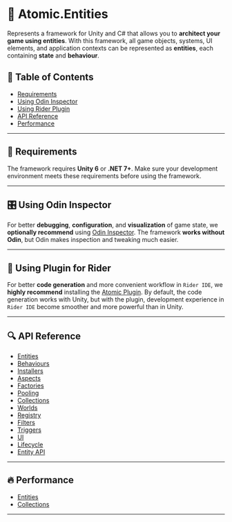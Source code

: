 # 🧩️ Atomic.Entities

Represents a framework for Unity and C# that allows you to **architect your game using entities**. With this
framework, all game objects, systems, UI elements, and application contexts can be represented as
**entities**, each containing **state** and **behaviour**.

## 📑 Table of Contents

- [Requirements](#-requirements)
- [Using Odin Inspector](#-using-odin-inspector)
- [Using Rider Plugin](#-using-atomic-plugin-for-rider)
- [API Reference](#-api-reference)
- [Performance](#-performance)

---

## 📝 Requirements

The framework requires **Unity 6** or **.NET 7+**. Make sure your development environment meets these requirements
before using the framework.

---

## 🎛 Using Odin Inspector

For better **debugging**, **configuration**, and **visualization** of game state, we **optionally recommend**
using [Odin Inspector](https://assetstore.unity.com/packages/tools/utilities/odin-inspector-and-serializer-89041). The
framework **works without Odin**, but Odin makes inspection and tweaking much easier.

---

## 🔌 Using Plugin for Rider

For better **code generation** and more convenient workflow in `Rider IDE`, we **highly recommend** installing
the [Atomic Plugin](https://github.com/Prylor/atomic-rider-plugin). By default, the code generation works with Unity,
but with the plugin, development experience in `Rider IDE` become
smoother and more powerful than in Unity.

---

## 🔍 API Reference

- [Entities](Entities/Manual.md) <!-- + -->
- [Behaviours](Behaviours/Manual.md) <!-- + -->
- [Installers](Installers/Manual.md) <!-- + -->
- [Aspects](Aspects/Manual.md) <!-- + -->
- [Factories](Factories/Manual.md) <!-- + -->
- [Pooling](Pooling/Manual.md) <!-- + -->
- [Collections](Collections/Manual.md) <!-- + -->
- [Worlds](Worlds/Manual.md) <!-- + -->
- [Registry](Registry/EntityRegistry.md) <!-- + -->
- [Filters](Filters/Manual.md) <!-- + -->
- [Triggers](Filters/EntityTriggers.md) <!-- + -->
- [UI](UI/Manual.md)
- [Lifecycle](Lifecycle/Manual.md) <!-- + -->
- [Entity API](EntityAPI/Manual.md)



---

## 🔥 Performance

- [Entities](Entities/EntityPerformance.md)
- [Collections](Collections/EntityCollectionPerformance.md)

---
